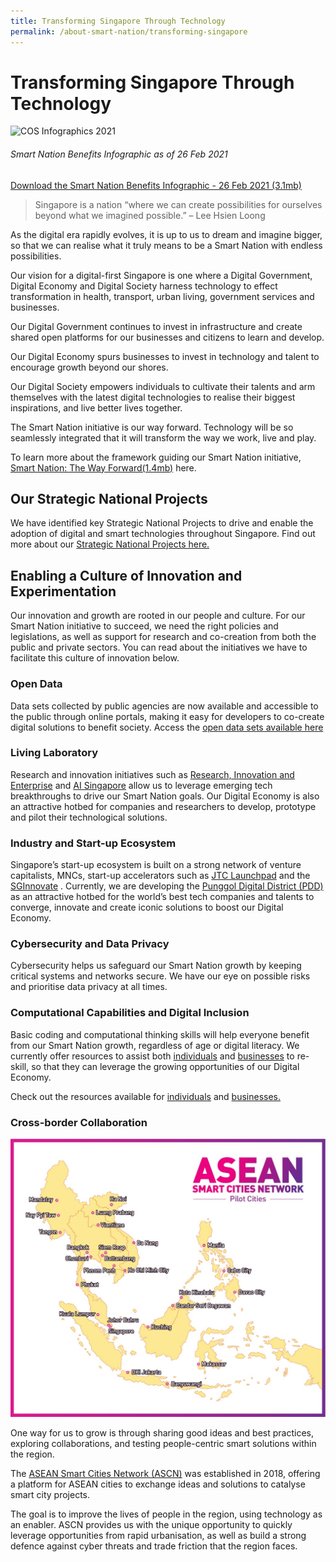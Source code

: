 ```yaml
---
title: Transforming Singapore Through Technology
permalink: /about-smart-nation/transforming-singapore
---
```

# Transforming Singapore Through Technology

![COS Infographics 2021](/images/abt-smart-nation/transforming-sg-through-tech-2021.jpeg)
###### Smart Nation Benefits Infographic as of 26 Feb 2021

[Download the Smart Nation Benefits Infographic - 26 Feb 2021 (3.1mb)](/files/abt-smart-nation/transforming-sg-through-tech-26feb21.pdf)

> Singapore is a nation “where we can create possibilities for ourselves beyond what we imagined possible.” – Lee Hsien Loong

As the digital era rapidly evolves, it is up to us to dream and imagine bigger, so that we can realise what it truly means to be a Smart Nation with endless possibilities. 

Our vision for a digital-first Singapore is one where a Digital Government, Digital Economy and Digital Society harness technology to effect transformation in  health, transport, urban living, government services and businesses.

Our Digital Government continues to invest in infrastructure and create shared open platforms for our businesses and citizens to learn and develop. 

Our Digital Economy spurs businesses to invest in technology and talent to encourage growth beyond our shores.

Our Digital Society empowers individuals to cultivate their talents and arm themselves with the latest digital technologies to realise their biggest inspirations, and live better lives together.

The Smart Nation initiative is our way forward. Technology will be so seamlessly integrated that it will transform the way we work, live and play.

To learn more about the framework guiding our Smart Nation initiative, [Smart Nation: The Way Forward(1.4mb)](/files/publications/smart-nation-strategy-nov2018.pdf) here.

## Our Strategic National Projects

We have identified key Strategic National Projects to drive and enable the adoption of digital and smart technologies throughout Singapore. Find out more about our [Strategic National Projects here.](/initiatives/strategic-national-projects)

## Enabling a Culture of Innovation and Experimentation

Our innovation and growth are rooted in our people and culture. For our Smart Nation initiative to succeed, we need the right policies and legislations, as well as support for research and co-creation from both the public and private sectors. You can read about the initiatives we have to facilitate this culture of innovation below. 

### Open Data

Data sets collected by public agencies are now available and accessible to the public through online portals, making it easy for developers to co-create digital solutions to benefit society. Access the [open data sets available here](/resources/open-data)

### Living Laboratory

Research and innovation initiatives such as <a href="https://www.nrf.gov.sg/about-nrf/rie-ecosystem" target="_blank">Research, Innovation and Enterprise</a> and <a href="https://www.aisingapore.org/" target="_blank">AI Singapore</a> allow us to leverage emerging tech breakthroughs to drive our Smart Nation goals. Our Digital Economy is also an attractive hotbed for companies and researchers to develop, prototype and pilot their technological solutions.

### Industry and Start-up Ecosystem

Singapore’s start-up ecosystem is built on a strong network of venture capitalists, MNCs, start-up accelerators such as <a href="https://www.jtc.gov.sg/industrial-land-and-space/Pages/jtc-launchpad.aspx" target="_blank">JTC Launchpad</a> and the <a href="https://www.sginnovate.com/" target="_blank">SGInnovate</a> . Currently, we are developing the [Punggol Digital District (PDD)](/initiatives/strategic-national-projects/punggol-digital-district) as an attractive hotbed for the world’s best tech companies and talents to converge, innovate and create iconic solutions to boost our Digital Economy.

### Cybersecurity and Data Privacy

Cybersecurity helps us safeguard our Smart Nation growth by keeping critical systems and networks secure. We have our eye on possible risks and prioritise data privacy at all times.

### Computational Capabilities and Digital Inclusion

Basic coding and computational thinking skills will help everyone benefit from our Smart Nation growth, regardless of age or digital literacy. We currently offer resources to assist both [individuals](https://smartnationsg-staging.netlify.app/community/supporting-the-community) and [businesses](https://smartnationsg-staging.netlify.app/about-smart-nation/business-resources) to re-skill, so that they can leverage the growing opportunities of our Digital Economy.

Check out the resources available for [individuals](/community/opportunities) and [businesses.](/resources/business)

### Cross-border Collaboration

![ASEAN Smart Cities Network](/images/abt-smart-nation/ASEAN-Smart-Cities-Network.jpg)

One way for us to grow is through sharing good ideas and best practices, exploring collaborations, and testing people-centric smart solutions within the region.

The <a href="https://asean.org/asean/asean-smart-cities-network/" target="_blank">ASEAN Smart Cities Network (ASCN)</a> was established in 2018, offering a platform for ASEAN cities to exchange ideas and solutions to catalyse smart city projects.

The goal is to improve the lives of people in the region, using technology as an enabler. ASCN provides us with the unique opportunity to quickly leverage opportunities from rapid urbanisation, as well as build a strong defence against cyber threats and trade friction that the region faces.